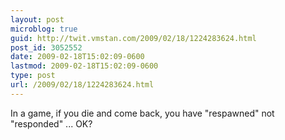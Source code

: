 ```yaml
---
layout: post
microblog: true
guid: http://twit.vmstan.com/2009/02/18/1224283624.html
post_id: 3052552
date: 2009-02-18T15:02:09-0600
lastmod: 2009-02-18T15:02:09-0600
type: post
url: /2009/02/18/1224283624.html
---
```

In a game, if you die and come back, you have "respawned" not "responded" ... OK?
